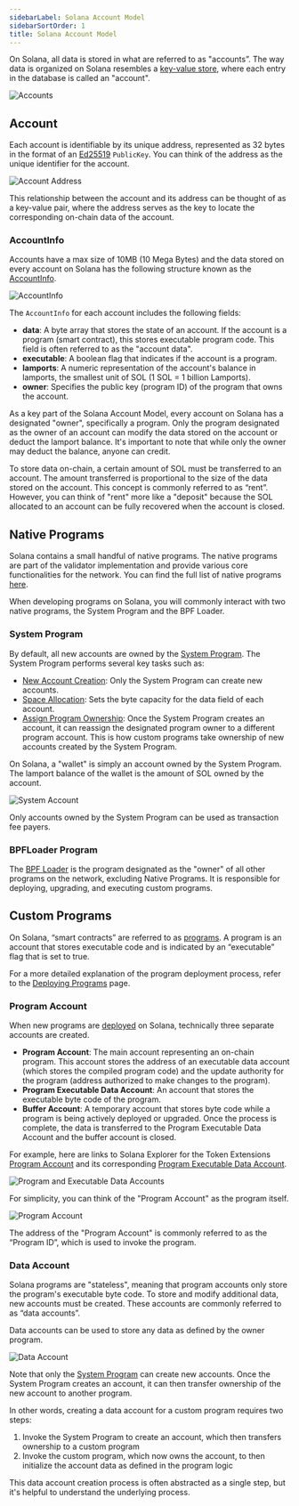 ```yaml
---
sidebarLabel: Solana Account Model
sidebarSortOrder: 1
title: Solana Account Model
---
```


On Solana, all data is stored in what are referred to as "accounts”. The way
data is organized on Solana resembles a
[key-value store](https://en.wikipedia.org/wiki/Key%E2%80%93value_database),
where each entry in the database is called an "account".

![Accounts](/assets/docs/core/accounts/accounts.svg)

## Account

Each account is identifiable by its unique address, represented as 32 bytes in
the format of an [Ed25519](https://ed25519.cr.yp.to/) `PublicKey`. You can think
of the address as the unique identifier for the account.

![Account Address](/assets/docs/core/accounts/account-address.svg)

This relationship between the account and its address can be thought of as a
key-value pair, where the address serves as the key to locate the corresponding
on-chain data of the account.

### AccountInfo

Accounts have a max size of 10MB (10 Mega Bytes) and the data stored on every
account on Solana has the following structure known as the
[AccountInfo](https://github.com/solana-labs/solana/blob/27eff8408b7223bb3c4ab70523f8a8dca3ca6645/sdk/program/src/account_info.rs#L19).

![AccountInfo](/assets/docs/core/accounts/accountinfo.svg)

The `AccountInfo` for each account includes the following fields:

- **data**: A byte array that stores the state of an account. If the account is
  a program (smart contract), this stores executable program code. This field is
  often referred to as the "account data".
- **executable**: A boolean flag that indicates if the account is a program.
- **lamports**: A numeric representation of the account's balance in lamports,
  the smallest unit of SOL (1 SOL = 1 billion Lamports).
- **owner**: Specifies the public key (program ID) of the program that owns the
  account.

As a key part of the Solana Account Model, every account on Solana has a
designated "owner", specifically a program. Only the program designated as the
owner of an account can modify the data stored on the account or deduct the
lamport balance. It's important to note that while only the owner may deduct the
balance, anyone can credit.

<Callout>
  To store data on-chain, a certain amount of SOL must be transferred to an
  account. The amount transferred is proportional to the size of the data stored on the account. This concept is commonly referred to as “rent”. However, you can
  think of "rent" more like a "deposit" because the SOL allocated to an account
  can be fully recovered when the account is closed.
</Callout>

## Native Programs

Solana contains a small handful of native programs. The native programs are part
of the validator implementation and provide various core functionalities for the
network. You can find the full list of native programs
[here](https://docs.solanalabs.com/runtime/programs).

When developing programs on Solana, you will commonly interact with two native
programs, the System Program and the BPF Loader.

### System Program

By default, all new accounts are owned by the
[System Program](https://github.com/solana-labs/solana/tree/27eff8408b7223bb3c4ab70523f8a8dca3ca6645/programs/system/src).
The System Program performs several key tasks such as:

- [New Account Creation](https://github.com/solana-labs/solana/blob/27eff8408b7223bb3c4ab70523f8a8dca3ca6645/programs/system/src/system_processor.rs#L145):
  Only the System Program can create new accounts.
- [Space Allocation](https://github.com/solana-labs/solana/blob/27eff8408b7223bb3c4ab70523f8a8dca3ca6645/programs/system/src/system_processor.rs#L70):
  Sets the byte capacity for the data field of each account.
- [Assign Program Ownership](https://github.com/solana-labs/solana/blob/27eff8408b7223bb3c4ab70523f8a8dca3ca6645/programs/system/src/system_processor.rs#L112):
  Once the System Program creates an account, it can reassign the designated
  program owner to a different program account. This is how custom programs take
  ownership of new accounts created by the System Program.

On Solana, a "wallet" is simply an account owned by the System Program. The
lamport balance of the wallet is the amount of SOL owned by the account.

![System Account](/assets/docs/core/accounts/system-account.svg)

<Callout>
  Only accounts owned by the System Program can be used as transaction fee payers.
</Callout>

### BPFLoader Program

The
[BPF Loader](https://github.com/solana-labs/solana/tree/27eff8408b7223bb3c4ab70523f8a8dca3ca6645/programs/bpf_loader/src)
is the program designated as the "owner" of all other programs on the network,
excluding Native Programs. It is responsible for deploying, upgrading, and
executing custom programs.

## Custom Programs

On Solana, “smart contracts” are referred to as [programs](/docs/core/programs).
A program is an account that stores executable code and is indicated by an
“executable” flag that is set to true.

For a more detailed explanation of the program deployment process, refer to the
[Deploying Programs](/docs/programs/deploying) page.

### Program Account

When new programs are
[deployed](https://github.com/solana-labs/solana/blob/27eff8408b7223bb3c4ab70523f8a8dca3ca6645/programs/bpf_loader/src/lib.rs#L498)
on Solana, technically three separate accounts are created.

- **Program Account**: The main account representing an on-chain program. This
  account stores the address of an executable data account (which stores the
  compiled program code) and the update authority for the program (address
  authorized to make changes to the program).
- **Program Executable Data Account**: An account that stores the executable
  byte code of the program.
- **Buffer Account**: A temporary account that stores byte code while a program
  is being actively deployed or upgraded. Once the process is complete, the data
  is transferred to the Program Executable Data Account and the buffer account
  is closed.

For example, here are links to Solana Explorer for the Token Extensions
[Program Account](https://explorer.solana.com/address/TokenzQdBNbLqP5VEhdkAS6EPFLC1PHnBqCXEpPxuEb)
and its corresponding
[Program Executable Data Account](https://explorer.solana.com/address/DoU57AYuPFu2QU514RktNPG22QhApEjnKxnBcu4BHDTY).

![Program and Executable Data Accounts](/assets/docs/core/accounts/program-account-expanded.svg)

For simplicity, you can think of the "Program Account" as the program itself.

![Program Account](/assets/docs/core/accounts/program-account-simple.svg)

<Callout>
  The address of the "Program Account" is commonly referred to as the “Program
  ID”, which is used to invoke the program.
</Callout>

### Data Account

Solana programs are "stateless", meaning that program accounts only store the
program's executable byte code. To store and modify additional data, new
accounts must be created. These accounts are commonly referred to as “data
accounts”.

Data accounts can be used to store any data as defined by the owner program.

![Data Account](/assets/docs/core/accounts/data-account.svg)

Note that only the [System Program](/docs/core/accounts#system-program) can
create new accounts. Once the System Program creates an account, it can then
transfer ownership of the new account to another program.

In other words, creating a data account for a custom program requires two steps:

1. Invoke the System Program to create an account, which then transfers
   ownership to a custom program
2. Invoke the custom program, which now owns the account, to then initialize the
   account data as defined in the program logic

This data account creation process is often abstracted as a single step, but
it's helpful to understand the underlying process.
